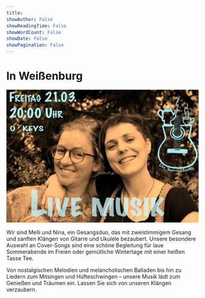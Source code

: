 ```yaml
---
title: 
showAuthor: False
showReadingTime: False
showWordCount: False
showDate: False
showPagination: False
---
```


# In Weißenburg
![test](./gig_keys.jpg)

Wir sind Melli und Nina, ein Gesangsduo, das mit zweistimmigem Gesang und sanften Klängen von Gitarre und Ukulele bezaubert. Unsere besondere Auswahl an Cover-Songs sind eine schöne Begleitung für laue Sommerabende im Freien oder gemütliche Wintertage mit einer heißen Tasse Tee. 

Von nostalgischen Melodien und melancholischen Balladen bis hin zu Liedern zum Mitsingen und Hüfteschwingen – unsere Musik lädt zum Genießen und Träumen ein. Lassen Sie sich von unseren Klängen verzaubern.